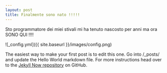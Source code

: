 ```yaml
---
layout: post
title: Finalmente sono nato !!!!!
---
```


Sto programmatore dei miei stivali mi ha tenuto nascosto per anni ma ora SONO QUI !!!!

![_config.yml]({{ site.baseurl }}/images/config.png)

The easiest way to make your first post is to edit this one. Go into /_posts/ and update the Hello World markdown file. For more instructions head over to the [Jekyll Now repository](https://github.com/barryclark/jekyll-now) on GitHub.
